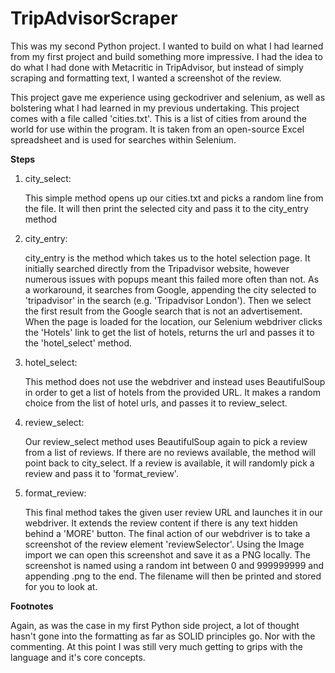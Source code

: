 # TripAdvisorScraper

This was my second Python project. I wanted to build on what I had learned from my first project and build something more impressive. I had the idea to do what I had done with Metacritic in TripAdvisor, but instead of simply scraping and formatting text, I wanted a screenshot of the review. 

This project gave me experience using geckodriver and selenium, as well as bolstering what I had learned in my previous undertaking. This project comes with a file called 'cities.txt'. This is a list of cities from around the world for use within the program. It is taken from an open-source Excel spreadsheet and is used for searches within Selenium. 


**Steps**

1. city_select:

    This simple method opens up our cities.txt and picks a random line from the file. It will then print the selected city and pass it       to the city_entry method 

2. city_entry:

    city_entry is the method which takes us to the hotel selection page. It initially searched directly from the Tripadvisor website,       however numerous issues with popups meant this failed more often than not. As a workaround, it searches from Google, appending the       city selected to 'tripadvisor' in the search (e.g. 'Tripadvisor London'). Then we select the first result from the Google search         that is not an advertisement. When the page is loaded for the location, our Selenium webdriver clicks the 'Hotels' link to get the       list of hotels, returns the url and passes it to the 'hotel_select' method.
    
3. hotel_select:

    This method does not use the webdriver and instead uses BeautifulSoup in order to get a list of hotels from the provided URL. It         makes a random choice from the list of hotel urls, and passes it to review_select.
    
4. review_select:

    Our review_select method uses BeautifulSoup again to pick a review from a list of reviews. If there are no reviews available, the       method will point back to city_select. If a review is available, it will randomly pick a review and pass it to 'format_review'.
    
5. format_review:

    This final method takes the given user review URL and launches it in our webdriver. It extends the review content if there is any       text hidden behind a 'MORE' button. The final action of our webdriver is to take a screenshot of the review element                     'reviewSelector'. Using the Image import we can open this screenshot and save it as a PNG locally. The screenshot is named using a       random int between 0 and 999999999 and appending .png to the end. The filename will then be printed and stored for you to look at. 
    
    
**Footnotes**

Again, as was the case in my first Python side project, a lot of thought hasn't gone into the formatting as far as SOLID principles go. Nor with the commenting. At this point I was still very much getting to grips with the language and it's core concepts. 

